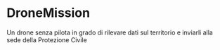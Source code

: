 DroneMission
============

Un drone senza pilota in grado di rilevare dati sul territorio e inviarli alla sede della Protezione Civile